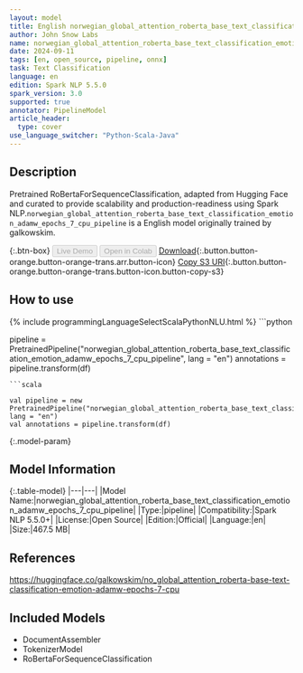 ```yaml
---
layout: model
title: English norwegian_global_attention_roberta_base_text_classification_emotion_adamw_epochs_7_cpu_pipeline pipeline RoBertaForSequenceClassification from galkowskim
author: John Snow Labs
name: norwegian_global_attention_roberta_base_text_classification_emotion_adamw_epochs_7_cpu_pipeline
date: 2024-09-11
tags: [en, open_source, pipeline, onnx]
task: Text Classification
language: en
edition: Spark NLP 5.5.0
spark_version: 3.0
supported: true
annotator: PipelineModel
article_header:
  type: cover
use_language_switcher: "Python-Scala-Java"
---
```


## Description

Pretrained RoBertaForSequenceClassification, adapted from Hugging Face and curated to provide scalability and production-readiness using Spark NLP.`norwegian_global_attention_roberta_base_text_classification_emotion_adamw_epochs_7_cpu_pipeline` is a English model originally trained by galkowskim.

{:.btn-box}
<button class="button button-orange" disabled>Live Demo</button>
<button class="button button-orange" disabled>Open in Colab</button>
[Download](https://s3.amazonaws.com/auxdata.johnsnowlabs.com/public/models/norwegian_global_attention_roberta_base_text_classification_emotion_adamw_epochs_7_cpu_pipeline_en_5.5.0_3.0_1726061726011.zip){:.button.button-orange.button-orange-trans.arr.button-icon}
[Copy S3 URI](s3://auxdata.johnsnowlabs.com/public/models/norwegian_global_attention_roberta_base_text_classification_emotion_adamw_epochs_7_cpu_pipeline_en_5.5.0_3.0_1726061726011.zip){:.button.button-orange.button-orange-trans.button-icon.button-copy-s3}

## How to use



<div class="tabs-box" markdown="1">
{% include programmingLanguageSelectScalaPythonNLU.html %}
```python

pipeline = PretrainedPipeline("norwegian_global_attention_roberta_base_text_classification_emotion_adamw_epochs_7_cpu_pipeline", lang = "en")
annotations =  pipeline.transform(df)   

```
```scala

val pipeline = new PretrainedPipeline("norwegian_global_attention_roberta_base_text_classification_emotion_adamw_epochs_7_cpu_pipeline", lang = "en")
val annotations = pipeline.transform(df)

```
</div>

{:.model-param}
## Model Information

{:.table-model}
|---|---|
|Model Name:|norwegian_global_attention_roberta_base_text_classification_emotion_adamw_epochs_7_cpu_pipeline|
|Type:|pipeline|
|Compatibility:|Spark NLP 5.5.0+|
|License:|Open Source|
|Edition:|Official|
|Language:|en|
|Size:|467.5 MB|

## References

https://huggingface.co/galkowskim/no_global_attention_roberta-base-text-classification-emotion-adamw-epochs-7-cpu

## Included Models

- DocumentAssembler
- TokenizerModel
- RoBertaForSequenceClassification